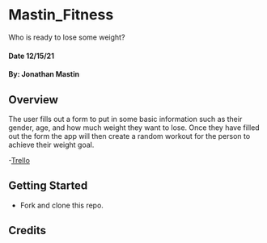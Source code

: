 # Mastin_Fitness
Who is ready to lose some weight?
#### Date 12/15/21
#### By: Jonathan Mastin

## Overview
The user fills out a form to put in some basic information such as their gender, age, and how much weight they want to lose. Once they have filled out the form the app will then create a random workout for the person to achieve their weight goal.

-[Trello](https://trello.com/b/BkH7HQ9I)


## Getting Started
- Fork and clone this repo.


## Credits